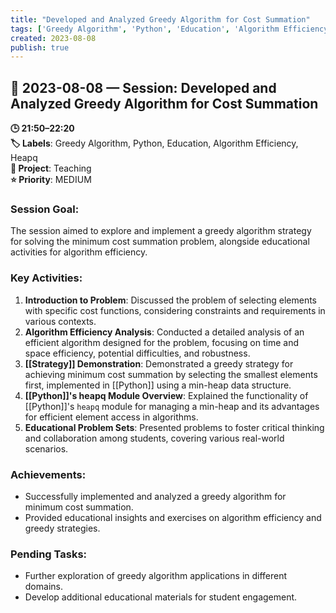 ```yaml
---
title: "Developed and Analyzed Greedy Algorithm for Cost Summation"
tags: ['Greedy Algorithm', 'Python', 'Education', 'Algorithm Efficiency', 'Heapq']
created: 2023-08-08
publish: true
---
```


## 📅 2023-08-08 — Session: Developed and Analyzed Greedy Algorithm for Cost Summation

**🕒 21:50–22:20**  
**🏷️ Labels**: Greedy Algorithm, Python, Education, Algorithm Efficiency, Heapq  
**📂 Project**: Teaching  
**⭐ Priority**: MEDIUM  


### Session Goal:
The session aimed to explore and implement a greedy algorithm strategy for solving the minimum cost summation problem, alongside educational activities for algorithm efficiency.

### Key Activities:
1. **Introduction to Problem**: Discussed the problem of selecting elements with specific cost functions, considering constraints and requirements in various contexts.
2. **Algorithm Efficiency Analysis**: Conducted a detailed analysis of an efficient algorithm designed for the problem, focusing on time and space efficiency, potential difficulties, and robustness.
3. **[[Strategy]] Demonstration**: Demonstrated a greedy strategy for achieving minimum cost summation by selecting the smallest elements first, implemented in [[Python]] using a min-heap data structure.
4. **[[Python]]'s heapq Module Overview**: Explained the functionality of [[Python]]'s `heapq` module for managing a min-heap and its advantages for efficient element access in algorithms.
5. **Educational Problem Sets**: Presented problems to foster critical thinking and collaboration among students, covering various real-world scenarios.

### Achievements:
- Successfully implemented and analyzed a greedy algorithm for minimum cost summation.
- Provided educational insights and exercises on algorithm efficiency and greedy strategies.

### Pending Tasks:
- Further exploration of greedy algorithm applications in different domains.
- Develop additional educational materials for student engagement.

